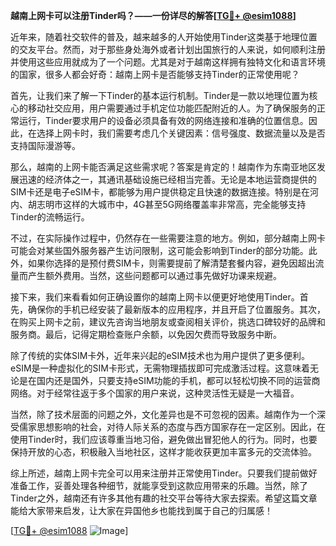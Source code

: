 **越南上网卡可以注册Tinder吗？——一份详尽的解答[[TG💪+ @esim1088](https://t.me/s/esim1088)]**

近年来，随着社交软件的普及，越来越多的人开始使用Tinder这类基于地理位置的交友平台。然而，对于那些身处海外或者计划出国旅行的人来说，如何顺利注册并使用这些应用就成为了一个问题。尤其是对于越南这样拥有独特文化和语言环境的国家，很多人都会好奇：越南上网卡是否能够支持Tinder的正常使用呢？

首先，让我们来了解一下Tinder的基本运行机制。Tinder是一款以地理位置为核心的移动社交应用，用户需要通过手机定位功能匹配附近的人。为了确保服务的正常运行，Tinder要求用户的设备必须具备有效的网络连接和准确的位置信息。因此，在选择上网卡时，我们需要考虑几个关键因素：信号强度、数据流量以及是否支持国际漫游等。

那么，越南的上网卡能否满足这些需求呢？答案是肯定的！越南作为东南亚地区发展迅速的经济体之一，其通讯基础设施已经相当完善。无论是本地运营商提供的SIM卡还是电子eSIM卡，都能够为用户提供稳定且快速的数据连接。特别是在河内、胡志明市这样的大城市中，4G甚至5G网络覆盖率非常高，完全能够支持Tinder的流畅运行。

不过，在实际操作过程中，仍然存在一些需要注意的地方。例如，部分越南上网卡可能会对某些国外服务器产生访问限制，这可能会影响到Tinder的部分功能。此外，如果你选择的是预付费SIM卡，则需要提前了解清楚套餐内容，避免因超出流量而产生额外费用。当然，这些问题都可以通过事先做好功课来规避。

接下来，我们来看看如何正确设置你的越南上网卡以便更好地使用Tinder。首先，确保你的手机已经安装了最新版本的应用程序，并且开启了位置服务。其次，在购买上网卡之前，建议先咨询当地朋友或查阅相关评价，挑选口碑较好的品牌和服务商。最后，记得定期检查账户余额，以免因欠费而导致服务中断。

除了传统的实体SIM卡外，近年来兴起的eSIM技术也为用户提供了更多便利。eSIM是一种虚拟化的SIM卡形式，无需物理插拔即可完成激活过程。这意味着无论是在国内还是国外，只要支持eSIM功能的手机，都可以轻松切换不同的运营商网络。对于经常往返于多个国家的用户来说，这种灵活性无疑是一大福音。

当然，除了技术层面的问题之外，文化差异也是不可忽视的因素。越南作为一个深受儒家思想影响的社会，对待人际关系的态度与西方国家存在一定区别。因此，在使用Tinder时，我们应该尊重当地习俗，避免做出冒犯他人的行为。同时，也要保持开放的心态，积极融入当地社区，这样才能收获更加丰富多元的交流体验。

综上所述，越南上网卡完全可以用来注册并正常使用Tinder。只要我们提前做好准备工作，妥善处理各种细节，就能享受到这款应用带来的乐趣。当然，除了Tinder之外，越南还有许多其他有趣的社交平台等待大家去探索。希望这篇文章能给大家带来启发，让大家在异国他乡也能找到属于自己的归属感！

[[TG💪+ @esim1088](https://t.me/s/esim1088) ![Image](https://i.postimg.cc/4NQfJmqS/Snipaste-2025-05-13-00-14-12.png)]